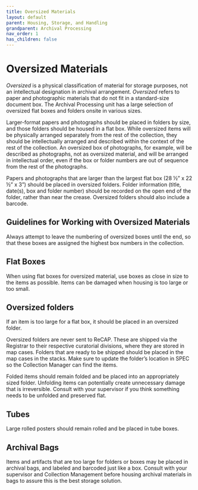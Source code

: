 ```yaml
---
title: Oversized Materials
layout: default
parent: Housing, Storage, and Handling
grandparent: Archival Processing
nav_order: 1
has_children: false
---
```

# Oversized Materials
_Oversized_ is a physical classification of material for storage purposes, not an intellectual designation in archival arrangement. _Oversized_ refers to paper and photographic materials that do not fit in a standard-size document box. The Archival Processing unit has a large selection of oversized flat boxes and folders onsite in various sizes. 

Larger-format papers and photographs should be placed in folders by size, and those folders should be housed in a flat box. While oversized items will be physically arranged separately from the rest of the collection, they should be intellectually arranged and described within the context of the rest of the collection. An oversized box of photographs, for example, will be described as photographs, not as oversized material, and will be arranged in intellectual order, even if the box or folder numbers are out of sequence from the rest of the photographs.

Papers and photographs that are larger than the largest flat box (28 ½” x 22 ½” x 3”) should be placed in oversized folders. Folder information (title, date(s), box and folder number) should be recorded on the open end of the folder, rather than near the crease. Oversized folders should also include a barcode. 

## Guidelines for Working with Oversized Materials
Always attempt to leave the numbering of oversized boxes until the end, so that these boxes are assigned the highest box numbers in the collection.

## Flat Boxes
When using flat boxes for oversized material, use boxes as close in size to the items as possible. Items can be damaged when housing is too large or too small. 

## Oversized folders

If an item is too large for a flat box, it should be placed in an oversized folder.

Oversized folders are never sent to ReCAP. These are shipped via the Registrar to their respective curatorial divisions, where they are stored in map cases. Folders that are ready to be shipped should be placed in the map cases in the stacks. Make sure to update the folder’s location in SPEC so the Collection Manager can find the items.

Folded items should remain folded and be placed into an appropriately sized folder. Unfolding items can potentially create unnecessary damage that is irreversible. Consult with your supervisor if you think something needs to be unfolded and preserved flat. 

## Tubes
Large rolled posters should remain rolled and be placed in tube boxes. 

## Archival Bags

Items and artifacts that are too large for folders or boxes may be placed in archival bags, and labeled and barcoded just like a box. Consult with your supervisor and Collection Management before housing archival materials in bags to assure this is the best storage solution.
